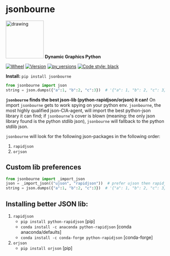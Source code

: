 # jsonbourne

<img src="https://github.com/dynamic-graphics-inc/dgimages/blob/master/dgpy/dgpy_logo.svg?raw=true" alt="drawing" width="120"/> **Dynamic Graphics Python**

[![Wheel](https://img.shields.io/pypi/wheel/jsonbourne.svg)](https://img.shields.io/pypi/wheel/jsonbourne.svg)
[![Version](https://img.shields.io/pypi/v/jsonbourne.svg)](https://img.shields.io/pypi/v/jsonbourne.svg)
[![py_versions](https://img.shields.io/pypi/pyversions/jsonbourne.svg)](https://img.shields.io/pypi/pyversions/jsonbourne.svg)
[![Code style: black](https://img.shields.io/badge/code%20style-black-000000.svg)](https://github.com/psf/black)

**Install:** `pip install jsonbourne`

```python
from jsonbourne import json
string = json.dumps({"a":1, "b":2, "c":3})  # '{"a": 1, "b": 2, "c": 3}'
```

**`jsonbourne` finds the best json-lib (python-rapidjson/orjson) it can!** On import `jsonbourne` gets to
work spying on your python env. `jsonbourne`, the most highly qualified json-CIA-agent, will import the best
python-json library it can find; if `jsonbourne`'s cover is blown (meaning: the
only json library found is the python stdlib json), `jsonbourne` will fallback
to
the python stdlib json.

`jsonbourne` will look for the following json-packages in the following order:

  1) `rapidjson`
  2) `orjson`

## Custom lib preferences

```python
from jsonbourne import _import_json
json = _import_json(("ujson", "rapidjson"))  # prefer ujson then rapidjson
string = json.dumps({"a":1, "b":2, "c":3})  # '{"a": 1, "b": 2, "c": 3}'
```

## Installing better JSON lib:

  1) `rapidjson`
      - `pip install python-rapidjson` [pip]
      - `conda install -c anaconda python-rapidjson` [conda anaconda/defaults]
      - `conda install -c conda-forge python-rapidjson` [conda-forge]
  2) `orjson`
      - `pip install orjson` [pip]
